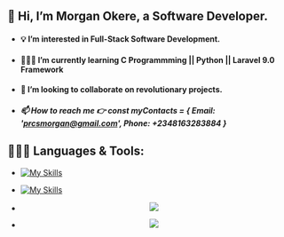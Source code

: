 ## 👋 Hi, I’m Morgan Okere, a Software Developer.
- #### 💡 I’m interested in Full-Stack Software Development.
- #### 👨🏻‍🎓 I’m currently learning C Programmming || Python || Laravel 9.0 Framework
- #### 🤝 I’m looking to collaborate on revolutionary projects.
- ##### 📫 How to reach me 👉 const myContacts = { Email: 'prcsmorgan@gmail.com', Phone: +2348163283884 }


## 👨🏻‍💻 Languages & Tools:

- [![My Skills](https://skillicons.dev/icons?i=js,php,html,css,bootstrap,react,python)](https://skillicons.dev)

- [![My Skills](https://skillicons.dev/icons?i=linux,mysql,postman,figma)](https://skillicons.dev)

- <p align="center">
  <a href="https://skillicons.dev">
    <img src="https://skillicons.dev/icons?i=js,php,html,css,bootstrap,react,python" />
  </a>
</p>

- <p align="center">
  <a href="https://skillicons.dev">
    <img src="https://skillicons.dev/icons?i=linux,git,mysql,postman,figma" />
  </a>
</p>

<!---
realmorgan/realmorgan is a ✨ special ✨ repository because its `README.md` (this file) appears on your GitHub profile.
You can click the Preview link to take a look at your changes.
--->
